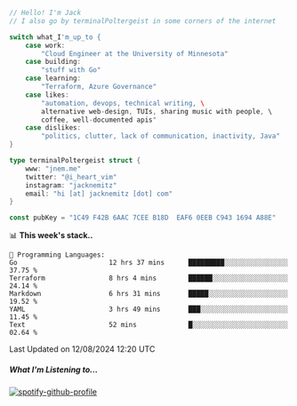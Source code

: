```go
// Hello! I'm Jack
// I also go by terminalPoltergeist in some corners of the internet

switch what_I'm_up_to {
    case work:
        "Cloud Engineer at the University of Minnesota"
    case building:
        "stuff with Go"
    case learning:
        "Terraform, Azure Governance"
    case likes:
        "automation, devops, technical writing, \
        alternative web-design, TUIs, sharing music with people, \
        coffee, well-documented apis"
    case dislikes:
        "politics, clutter, lack of communication, inactivity, Java"
}

type terminalPoltergeist struct {
    www: "jnem.me"
    twitter: "@i_heart_vim"
    instagram: "jacknemitz"
    email: "hi [at] jacknemitz [dot] com"
}

const pubKey = "1C49 F42B 6AAC 7CEE B18D  EAF6 0EEB C943 1694 A88E"
```

<!--START_SECTION:waka-->
📊 **This week's stack..** 

```text
💬 Programming Languages: 
Go                       12 hrs 37 mins      █████████░░░░░░░░░░░░░░░░   37.75 % 
Terraform                8 hrs 4 mins        ██████░░░░░░░░░░░░░░░░░░░   24.14 % 
Markdown                 6 hrs 31 mins       █████░░░░░░░░░░░░░░░░░░░░   19.52 % 
YAML                     3 hrs 49 mins       ███░░░░░░░░░░░░░░░░░░░░░░   11.45 % 
Text                     52 mins             █░░░░░░░░░░░░░░░░░░░░░░░░   02.64 % 
```


 Last Updated on 12/08/2024 12:20 UTC
<!--END_SECTION:waka-->

##### What I'm Listening to...

[![spotify-github-profile](https://jnem.me/listening-item?maxAge=2592000)](https://jnem.me/listening)
